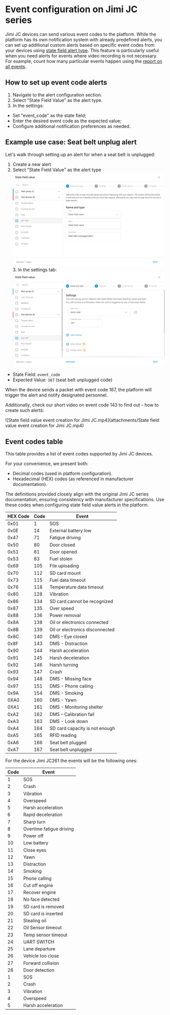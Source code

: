 # Event configuration on Jimi JC series

Jimi JC devices can send various event codes to the platform. While the platform has its own notification system with already predefined alerts, you can set up additional custom alerts based on specific event codes from your devices using [state field alert type](https://squaregps.atlassian.net/wiki/spaces/USERDOCS/pages/2780561441/State+field+value). This feature is particularly useful when you need alerts for events where video recording is not necessary. For example, count how many particular events happen using the [report on all events](https://squaregps.atlassian.net/wiki/spaces/USERDOCS/pages/2783281385/Report+on+all+events).

## How to set up event code alerts

1. Navigate to the alert configuration section.
2. Select "State Field Value" as the alert type.
3. In the settings:

* Set "event\_code" as the state field;
* Enter the desired event code as the expected value;
* Configure additional notification preferences as needed.

## Example use case: Seat belt unplug alert

Let's walk through setting up an alert for when a seat belt is unplugged:

1. Create a new alert
2. Select "State Field Value" as the alert type![Example Use Case Seat Belt Alert - Setting alert type](../../../../expert-center/vehicle-telematics-technology/video-telematics/configuration-guides/jimi-iot/attachments/browser_KjcUn9UmiH.png) 3. In the settings tab:![Live example - Setting event code 167 for seat belt unplug detection](../../../../expert-center/vehicle-telematics-technology/video-telematics/configuration-guides/jimi-iot/attachments/image-20241024-092818.png)

* State Field: `event_code`
* Expected Value: `167` (seat belt unplugged code)

When the device sends a packet with event code 167, the platform will trigger the alert and notify designated personnel.

Additionally, check our short video on event code 143 to find out - how to create such alerts:

!\[State field value event creation for Jimi JC.mp4]\(attachments/State field value event creation for Jimi JC.mp4)

## Event codes table

This table provides a list of event codes supported by Jimi JC devices.

For your convenience, we present both:

* Decimal codes (used in platform configuration).
* Hexadecimal (HEX) codes (as referenced in manufacturer documentation).

The definitions provided closely align with the original Jimi JC series documentation, ensuring consistency with manufacturer specifications. Use these codes when configuring state field value alerts in the platform.

| **HEX Code** | **Code** | **Event**                       |
| ------------ | -------- | ------------------------------- |
| 0x01         | 1        | SOS                             |
| 0x0E         | 14       | External battery low            |
| 0x47         | 71       | Fatigue driving                 |
| 0x50         | 80       | Door closed                     |
| 0x51         | 81       | Door opened                     |
| 0x53         | 83       | Fuel stolen                     |
| 0x69         | 105      | File uploading                  |
| 0x70         | 112      | SD card mount                   |
| 0x73         | 115      | Fuel data timeout               |
| 0x76         | 118      | Temperature data timeout        |
| 0x80         | 128      | Vibration                       |
| 0x86         | 134      | SD card cannot be recognized    |
| 0x87         | 135      | Over speed                      |
| 0x88         | 136      | Power removal                   |
| 0x8A         | 138      | Oil or electronics connected    |
| 0x8B         | 139      | Oil or electronics disconnected |
| 0x8C         | 140      | DMS – Eye closed                |
| 0x8F         | 143      | DMS - Distraction               |
| 0x90         | 144      | Harsh acceleration              |
| 0x91         | 145      | Harsh deceleration              |
| 0x92         | 146      | Harsh turning                   |
| 0x93         | 147      | Crash                           |
| 0x94         | 148      | DMS - Missing face              |
| 0x97         | 151      | DMS - Phone calling             |
| 0x9A         | 154      | DMS - Smoking                   |
| 0XA0         | 160      | DMS - Yawn                      |
| 0XA1         | 161      | DMS - Monitoring shelter        |
| 0xA2         | 162      | DMS – Calibration fail          |
| 0xA3         | 163      | DMS - Look down                 |
| 0xA4         | 164      | SD card capacity is not enough  |
| 0xA5         | 165      | RFID reading                    |
| 0xA6         | 166      | Seat belt plugged               |
| 0xA7         | 167      | Seat belt unplugged             |

For the device Jimi JC261 the events will be the following ones:

| **Code** | **Event**                |
| -------- | ------------------------ |
| 1        | SOS                      |
| 2        | Crash                    |
| 3        | Vibration                |
| 4        | Overspeed                |
| 5        | Harsh acceleration       |
| 6        | Rapid deceleration       |
| 7        | Sharp turn               |
| 8        | Overtime fatigue driving |
| 9        | Power off                |
| 10       | Low battery              |
| 11       | Close eyes               |
| 12       | Yawn                     |
| 13       | Distraction              |
| 14       | Smoking                  |
| 15       | Phone calling            |
| 16       | Cut off engine           |
| 17       | Recover engine           |
| 18       | No face detected         |
| 19       | SD card is removed       |
| 20       | SD card is inserted      |
| 21       | Stealing oil             |
| 22       | Oil Sensor timeout       |
| 23       | Temp sensor timeout      |
| 24       | UART SWITCH              |
| 25       | Lane departure           |
| 26       | Vehicle too close        |
| 27       | Forward collision        |
| 28       | Door detection           |
| 1        | SOS                      |
| 2        | Crash                    |
| 3        | Vibration                |
| 4        | Overspeed                |
| 5        | Harsh acceleration       |
